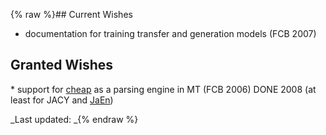{% raw %}## Current Wishes

- documentation for training transfer and generation models (FCB 2007)

## Granted Wishes

\* support for [cheap](https://blog.inductorsoftware.com/docsproto/garage/PetTop) as a parsing engine in MT (FCB 2006) DONE
2008 (at least for JACY and [JaEn](/JaEn))

_Last updated: _{% endraw %}